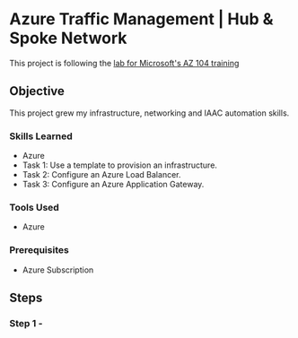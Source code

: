 # Azure Traffic Management | Hub & Spoke Network
This project is following the [lab for Microsoft's AZ 104 training](https://github.com/MicrosoftLearning/AZ-104-MicrosoftAzureAdministrator/blob/master/Instructions/Labs/LAB_06-Implement_Network_Traffic_Management.md)

## Objective
This project grew my infrastructure, networking and IAAC automation skills.

### Skills Learned

- Azure
- Task 1: Use a template to provision an infrastructure.
- Task 2: Configure an Azure Load Balancer.
- Task 3: Configure an Azure Application Gateway.

### Tools Used

- Azure

### Prerequisites 

- Azure Subscription

## Steps
### Step 1 -

